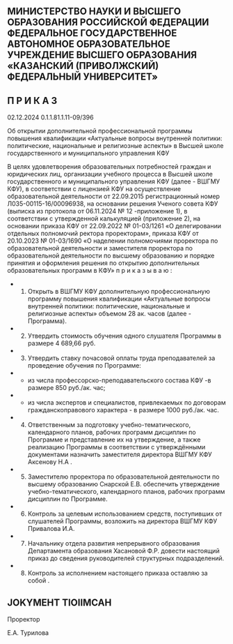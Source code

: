 <!-- image -->

## МИНИСТЕРСТВО НАУКИ И ВЫСШЕГО ОБРАЗОВАНИЯ РОССИЙСКОЙ ФЕДЕРАЦИИ ФЕДЕРАЛЬНОЕ ГОСУДАРСТВЕННОЕ АВТОНОМНОЕ ОБРАЗОВАТЕЛЬНОЕ УЧРЕЖДЕНИЕ ВЫСШЕГО ОБРАЗОВАНИЯ «КАЗАНСКИЙ (ПРИВОЛЖСКИЙ) ФЕДЕРАЛЬНЫЙ УНИВЕРСИТЕТ»

## П Р И К А З

02.12.2024 0.1.1.81.1.11-09/396

Об открытии дополнительной профессиональной программы повышения квалификации «Актуальные вопросы внутренней политики: политические, национальные и религиозные аспекты» в Высшей школе государственного и муниципального управления КФУ

В  целях  удовлетворения  образовательных  потребностей  граждан  и  юридических лиц, организации учебного процесса в Высшей школе государственного и муниципального  управления  КФУ  (далее  -  ВШГМУ  КФУ),  в  соответствии  с  лицензией КФУ  на  осуществление  образовательной  деятельности  от  22.09.2015  регистрационный номер Л035-00115-16/00096938, на основании решения Ученого совета КФУ (выписка из протокола от 06.11.2024 № 12 -приложение 1), в соответствии с утвержденной калькуляцией  (приложение  2),  на  основании  приказа  КФУ  от  22.09.2022  №  01-03/1261 «О делегировании отдельных полномочий ректора проректорам», приказа КФУ  от 20.10.2023  №  01-03/1690  «О  наделении  полномочиями  проректора  по  образовательной деятельности  и  заместителя  проректора  по  образовательной  деятельности  по  высшему образованию и порядке принятия и оформления решения по открытию  дополнительных образовательных программ в КФУ» п р и к а з ы в а ю :

- 1. Открыть в ВШГМУ  КФУ  дополнительную  профессиональную  программу повышения  квалификации  «Актуальные  вопросы  внутренней  политики:  политические, национальные и религиозные аспекты» объемом 28 ак. часов (далее - Программа).
- 2. Утвердить стоимость обучения одного слушателя Программы в размере 4 689,66 руб.
- 3. Утвердить ставку почасовой оплаты труда преподавателей за проведение обучения по Программе:
- - из числа профессорско-преподавательского состава КФУ -в размере 850 руб./ак. час;

- - из  числа  экспертов  и  специалистов,  привлекаемых  по  договорам  гражданскоправового характера - в размере 1000 руб./ак. час.
- 4. Ответственным за подготовку учебно-тематического, календарного планов, рабочих программ дисциплин по Программе и представление их на утверждение, а также реализацию Программы в соответствии с утверждёнными документами назначить заместителя директора ВШГМУ КФУ Аксенову Н.А .
- 5. Заместителю проректора по образовательной деятельности по высшему образованию Снарской Е.В. обеспечить утверждение учебно-тематического, календарного планов, рабочих программ дисциплин по Программе.
- 6. Контроль  за  целевым  использованием  средств,  поступивших  от  слушателей Программы, возложить на директора ВШГМУ КФУ Привалова И.А.
- 7. Начальнику отдела развития непрерывного образования Департамента образования  Хасановой  Ф.Р.  довести  настоящий  приказ  до  сведения  руководителей структурных подразделений.
- 8. Контроль за исполнением настоящего приказа оставляю за собой .

## JOKYMEHT TIOIIMCAH

Проректор

Е.А. Турилова